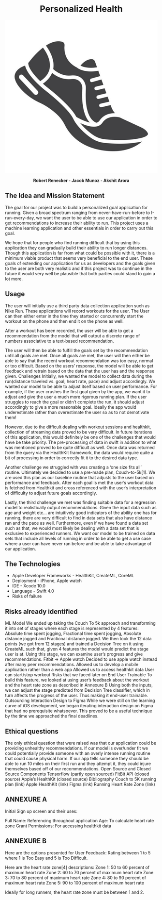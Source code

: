 
<h1 align="center"> Personalized Health </h1>
<p align="center">
  <img src="objects/images/readme1.jpg" alt="Title-Image" />
</p>

<p align="center">
 <b>Robert Renecker - Jacob Munoz - Akshit Arora</b>
</p>


## The Idea and Mission Statement

The goal for our project was to build a personalized goal application for running. Given a broad spectrum ranging from never-have-run-before to I-run-every-day, we want the user to be able to use our application in order to get recommendations to increase their ability to run. This project uses a machine learning application and other essentials in order  to carry out this goal.

We hope that for people who find running difficult that by using this application they can gradually build their ability to run longer distances. Though this application is far from what could be possible with it, there is a minimum viable product that seems very beneficial to the end user. These goals of extending our application for us as developers and the goals given to the user are both very realistic and if this project was to continue in the future it would very well be plausible that both parties could stand to gain a lot more.

## Usage
The user will initially use a third party data collection application such as Nike Run. These applications will record workouts for the user. The User can then either enter in the time they started or concurrently start the workout on the phone and then end it on the phone as well.

After a workout has been recorded, the user will be able to get a recommendation from the model that will output a discrete range of numbers associative to a text-based recommendation.

The user will then be able to fulfill the goals set by the recommendation until all goals are met. Once all goals are met, the user will then either be able to say that the recent workout recommendation was too easy, normal or too difficult. Based on the users’ response, the model will be able to get feedback and retrain based on the data that the user has and the response given.
Challenges
Initially, we wanted the model to collect data during the run(distance traveled vs. goal, heart rate, pace) and adjust accordingly. We wanted our model to be able to adjust itself based on user performance. For example, if the user crushes the first goal given by the app, we want it to adjust and give the user a much more rigorous running plan. If the user struggles to reach the goal or didn’t complete the run, it should adjust accordingly to give a more reasonable goal. Ideally the app would underestimate rather than overestimate the user so as to not demotivate them!

However, due to the difficult dealing with workout sessions and healthkit, collection of streaming data proved to be very difficult. In future iterations of this application, this would definitely be one of the challenges that would have be take priority. The pre-processing of data in swift in addition to what was mentioned proved to be quite difficult as well. Once data was returned from the query via the HealthKit framework, the data would require quite a bit of processing in order to correctly fit it to the desired data type.

Another challenge we struggled with was creating a ‘one size fits all’ routine. Ultimately we decided to use a pre-made plan, Couch-to-5k[1]. We are used this plan as our baseline routine that adjusts to the user based on performance and feedback. After each goal is met the user’s workout data is fetched from Healthkit and cross referenced with the user’s interpretation of difficulty to adjust future goals accordingly.

Lastly, the third challenge we met was finding suitable data for a regression model to realistically output recommendations. Given the input data such as age and weight etc… are intuitively good indicators of the ability one has for running, there are very difficult to find in data sets that also have distance ran and the pace as well. Furthermore, even if we have found a data set such as that, we would most likely be dealing with a data set that is exclusive to experienced runners. We want our model to be trained on data sets that include all levels of running in order to be able to get a use case where a user can have never ran before and be able to take advantage of our application.


## The Technologies
- Apple Developer Frameworks - HealthKit, CreateML, CoreML
- Deployment - iPhone, Apple watch
- IDE - Xcode 10.0
- Language - Swift 4.0
- Risks of failure

## Risks already identified
ML Model
We ended up taking the Couch To 5k approach and transforming it into set of stages where each stage is represented by 4 features: Absolute time spent jogging, Fractional time spent jogging, Absolute distance jogged and Fractional distance jogged.
We then took the 12 data points (we got from 12 stages) and trained a Decision Tree on it using CreateML such that, given 4 features the model would predict the stage user is at.
Using this stage, we can examine user’s progress and give recommendations.
Fitbit -> Apple watch
Decided to use apple watch instead after many peer recommendations.
Allowed us to develop a mobile application rather than a web app
Allowed us to access healthkit data
User can start/stop workout
Risks that we faced later on
End User Trainable
To build this feature, we looked at using user’s feedback about the workout and the heart rate zone as described in Annexure B
Using both the inputs, we can adjust the stage predicted from Decision Tree classifier, which in turn affects the progress of the user. Thus making it end-user trainable.
Outsourcing Interaction Design to Figma
While we were still on the learning curve of iOS development, we began iterating interaction design on Figma that had no prerequisite whatsoever.
This proved to be a useful technique by the time we approached the final deadlines.

## Ethical questions

The only ethical question that were raised was that our application could be providing unhealthy recommendations. If our model is over/under fit we could potentially provide someone with an overly intense running routine that could cause physical harm. If our app tells someone they should be able to run 10 miles on their first run and they attempt it, they could injure themselves based off of our recommendations.
Open Source and Closed Source Components
Tensorflow (partly open sourced)
FitBit API (closed source)
Apple’s HealthKit (closed source)
Bibliography
Couch to 5K running plan (link)
Apple HealthKit (link)
Figma (link)
Running Heart Rate Zone (link)


## ANNEXURE A
Initial Sign up screen and their uses:

Full Name: Referencing throughout application
Age: To calculate heart rate zone
Grant Permissions: For accessing healthkit data

## ANNEXURE B
Here are the options presented for User Feedback: Rating between 1 to 5 where 1 is Too Easy and 5 is Too Difficult.

Here are the heart rate zone[4] descriptions:
Zone 1: 50 to 60 percent of maximum heart rate
Zone 2: 60 to 70 percent of maximum heart rate
Zone 3: 70 to 80 percent of maximum heart rate
Zone 4: 80 to 90 percent of maximum heart rate
Zone 5: 90 to 100 percent of maximum heart rate

Ideally for long runners, the heart rate zone must be between 1 and 2.
